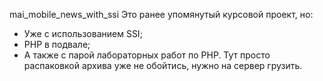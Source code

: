 mai_mobile_news_with_ssi 
Это ранее упомянутый курсовой проект, но:
- Уже с использованием SSI;
- PHP в подвале;
- А также с парой лабораторных работ по PHP.
Тут просто распаковкой архива уже не обойтись, нужно на сервер грузить.
